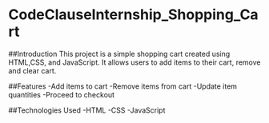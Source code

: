 # CodeClauseInternship_Shopping_Cart
##Introduction
This project is a simple shopping cart created using HTML,CSS, and JavaScript. It allows users to add items to their cart, remove and clear cart.

##Features
-Add items to cart
-Remove items from cart
-Update item quantities
-Proceed to checkout

##Technologies Used
-HTML
-CSS
-JavaScript


